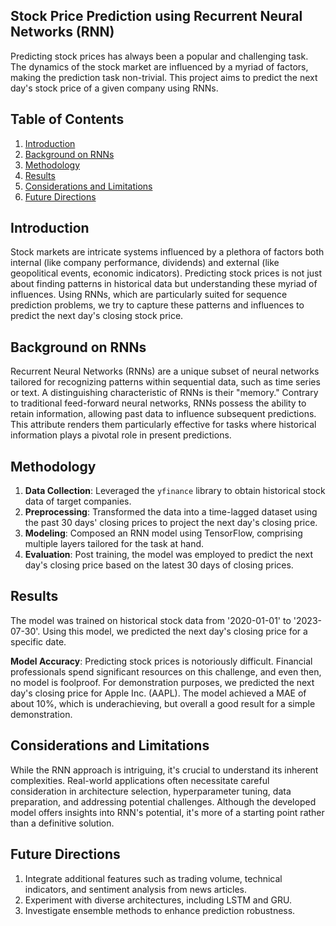 ## Stock Price Prediction using Recurrent Neural Networks (RNN)

Predicting stock prices has always been a popular and challenging task. The dynamics of the stock market are influenced by a myriad of factors, making the prediction task non-trivial. This project aims to predict the next day's stock price of a given company using RNNs.

## Table of Contents

1. [Introduction](#introduction)
2. [Background on RNNs](#background-on-rnns)
3. [Methodology](#methodology)
4. [Results](#results)
5. [Considerations and Limitations](#considerations-and-limitations)
6. [Future Directions](#future-directions)

## Introduction

Stock markets are intricate systems influenced by a plethora of factors both internal (like company performance, dividends) and external (like geopolitical events, economic indicators). Predicting stock prices is not just about finding patterns in historical data but understanding these myriad of influences. Using RNNs, which are particularly suited for sequence prediction problems, we try to capture these patterns and influences to predict the next day's closing stock price.

## Background on RNNs

Recurrent Neural Networks (RNNs) are a unique subset of neural networks tailored for recognizing patterns within sequential data, such as time series or text. A distinguishing characteristic of RNNs is their "memory." Contrary to traditional feed-forward neural networks, RNNs possess the ability to retain information, allowing past data to influence subsequent predictions. This attribute renders them particularly effective for tasks where historical information plays a pivotal role in present predictions.

## Methodology

1. **Data Collection**: Leveraged the `yfinance` library to obtain historical stock data of target companies.
2. **Preprocessing**: Transformed the data into a time-lagged dataset using the past 30 days' closing prices to project the next day's closing price.
3. **Modeling**: Composed an RNN model using TensorFlow, comprising multiple layers tailored for the task at hand.
4. **Evaluation**: Post training, the model was employed to predict the next day's closing price based on the latest 30 days of closing prices.

## Results

The model was trained on historical stock data from '2020-01-01' to '2023-07-30'. Using this model, we predicted the next day's closing price for a specific date.

**Model Accuracy**: Predicting stock prices is notoriously difficult. Financial professionals spend significant resources on this challenge, and even then, no model is foolproof. For demonstration purposes, we predicted the next day's closing price for Apple Inc. (AAPL). The model achieved a MAE of about 10%, which is underachieving, but overall a good result for a simple demonstration.

## Considerations and Limitations

While the RNN approach is intriguing, it's crucial to understand its inherent complexities. Real-world applications often necessitate careful consideration in architecture selection, hyperparameter tuning, data preparation, and addressing potential challenges. Although the developed model offers insights into RNN's potential, it's more of a starting point rather than a definitive solution.

## Future Directions

1. Integrate additional features such as trading volume, technical indicators, and sentiment analysis from news articles.
2. Experiment with diverse architectures, including LSTM and GRU.
3. Investigate ensemble methods to enhance prediction robustness.
